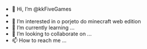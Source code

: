 - 👋 Hi, I’m @kkFiveGames
- 
- 👀 I’m interested in  o porjeto do minecraft web edition
- 🌱 I’m currently learning ...
- 💞️ I’m looking to collaborate on ...
- 📫 How to reach me ...

<!---
kkFiveGames/kkFiveGames is a ✨ special ✨ repository because its `README.md` (this file) appears on your GitHub profile.
You can click the Preview link to take a look at your changes.
--->
